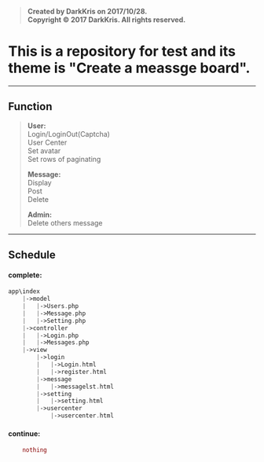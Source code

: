 >  **Created by DarkKris on 2017/10/28.**  
>  **Copyright © 2017 DarkKris. All rights reserved.**

# This is a repository for test and its theme is "Create a meassge board".

***

## Function

> **User:**  
> Login/LoginOut(Captcha)  
> User Center  
> Set avatar  
> Set rows of paginating  
>  
> **Message:**  
> Display  
> Post  
> Delete  
>  
> **Admin:**  
> Delete others message

***

## Schedule

#### complete:

```php
app\index
	|->model
	|	|->Users.php
	|	|->Message.php
	|   |->Setting.php
	|->controller
	|	|->Login.php
	|   |->Messages.php
	|->view
	    |->login
		|   |->Login.html
		|   |->register.html
		|->message
		|   |->messagelst.html
		|->setting
		|   |->setting.html
		|->usercenter
		    |->usercenter.html
``` 

#### continue:

```php
    nothing
```